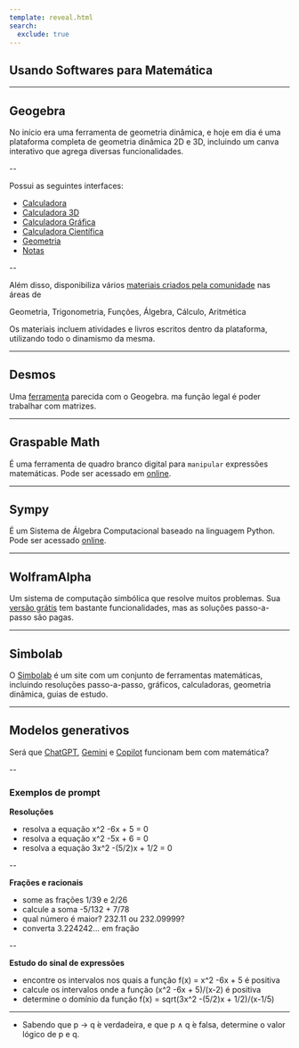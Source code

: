 ```yaml
---
template: reveal.html
search:
  exclude: true
---
```

## Usando Softwares para Matemática

---

## Geogebra

No início era uma ferramenta de geometria dinâmica, e hoje em dia é uma plataforma completa de geometria dinâmica 2D e 3D, incluindo um canva interativo que agrega diversas funcionalidades.

--

Possui as seguintes interfaces:

- [Calculadora](https://www.geogebra.org/calculator)
- [Calculadora 3D](https://www.geogebra.org/3d)
- [Calculadora Gráfica](https://www.geogebra.org/graphing)
- [Calculadora Científica](https://www.geogebra.org/scientific)
- [Geometria](https://www.geogebra.org/geometry)
- [Notas](https://www.geogebra.org/notes)

--

Além disso, disponibiliza vários [materiais criados pela comunidade](https://www.geogebra.org/materials) nas áreas de 

 Geometria,
 Trigonometria,
 Funções,
 Álgebra,
 Cálculo,
 Aritmética

Os materiais incluem atividades e livros escritos dentro da plataforma, utilizando todo o dinamismo da mesma.

---

## Desmos

Uma [ferramenta](https://www.desmos.com/?lang=pt-BR) parecida com o Geogebra. ma função legal é poder trabalhar com matrizes. 

---

## Graspable Math

É uma ferramenta de quadro branco digital para `manipular` expressões matemáticas.
Pode ser acessado em [online](https://activities.graspablemath.com/whiteboards/new).

---

## Sympy

É um Sistema de Álgebra Computacional baseado na linguagem Python. Pode ser acessado [online](https://www.sympygamma.com/).

---

## WolframAlpha

Um sistema de computação simbólica que resolve muitos problemas. Sua [versão grátis](https://www.wolframalpha.com/) tem bastante funcionalidades, mas as soluções passo-a-passo são pagas.

---

## Simbolab

O [Simbolab](https://pt.symbolab.com/) é um site com um conjunto de ferramentas matemáticas, incluindo resoluções passo-a-passo, gráficos, calculadoras, geometria dinâmica, guias de estudo.

---

## Modelos generativos

Será que [ChatGPT](https://chat.openai.com/), [Gemini](https://gemini.google.com/app) e [Copilot](https://www.bing.com/chat) funcionam bem com matemática?

--

### Exemplos de prompt

**Resoluções**
- resolva a equação x^2 -6x + 5 = 0
- resolva a equação x^2 -5x + 6 = 0
- resolva a equação 3x^2 -(5/2)x + 1/2 = 0

--

**Frações e racionais**
- some as frações 1/39 e 2/26
- calcule a soma -5/132 + 7/78
- qual número é maior? 232.11 ou 232.09999?
- converta 3.224242... em fração

--

**Estudo do sinal de expressões**
- encontre os intervalos nos quais a função f(x) = x^2 -6x + 5 é positiva
- calcule os intervalos onde a função (x^2 -6x + 5)/(x-2) é positiva
- determine o domínio da função f(x) = sqrt(3x^2 -(5/2)x + 1/2)/(x-1/5)


---

- Sabendo que p → q ́e verdadeira, e que p ∧ q ́e falsa, determine o valor lógico de p e q.